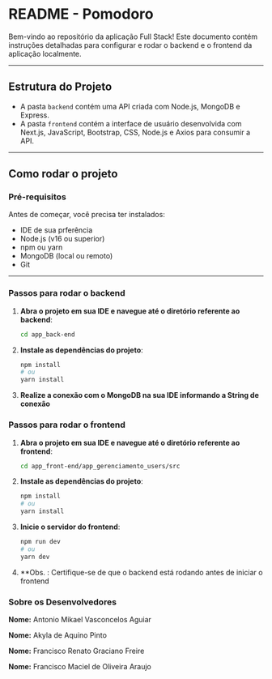 # README - Pomodoro

Bem-vindo ao repositório da aplicação Full Stack! Este documento contém instruções detalhadas para configurar e rodar o backend e o frontend da aplicação localmente.

---

## Estrutura do Projeto

- A pasta `backend` contém uma API criada com Node.js, MongoDB e Express.  
- A pasta `frontend` contém a interface de usuário desenvolvida com Next.js, JavaScript, Bootstrap, CSS, Node.js e Axios para consumir a API.

---

## Como rodar o projeto

### Pré-requisitos

Antes de começar, você precisa ter instalados:

- IDE de sua prferência
- Node.js (v16 ou superior)
- npm ou yarn
- MongoDB (local ou remoto)
- Git

---

### Passos para rodar o **backend**

1. **Abra o projeto em sua IDE e navegue até o diretório referente ao backend**:
   ```bash
   cd app_back-end

2. **Instale as dependências do projeto**:
    ```bash
    npm install
    # ou 
    yarn install

3. **Realize a conexão com o MongoDB na sua IDE informando a String de conexão**

### Passos para rodar o **frontend**
1. **Abra o projeto em sua IDE e navegue até o diretório referente ao frontend**:
   ```bash
   cd app_front-end/app_gerenciamento_users/src

2. **Instale as dependências do projeto**:
    ```bash
    npm install
    # ou 
    yarn install

3. **Inicie o servidor do frontend**:
    ```bash
    npm run dev
    # ou
    yarn dev

4. **Obs. : Certifique-se de que o backend está rodando antes de iniciar o frontend

### Sobre os Desenvolvedores

**Nome:** Antonio Mikael Vasconcelos Aguiar

**Nome:** Akyla de Aquino Pinto

**Nome:** Francisco Renato Graciano Freire

**Nome:** Francisco Maciel de Oliveira Araujo


